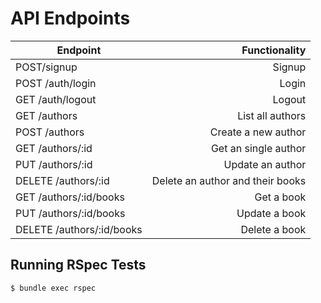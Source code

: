 # API Endpoints

| Endpoint                  |                    Functionality |
|---------------------------|---------------------------------:|
| POST/signup               |                           Signup |
| POST /auth/login          |                            Login |
| GET /auth/logout          |                           Logout |
| GET /authors              |                 List all authors |
| POST /authors             |              Create a new author |
| GET /authors/:id          |             Get an single author |
| PUT /authors/:id          |                 Update an author |
| DELETE /authors/:id       | Delete an author and their books |
| GET /authors/:id/books    |                       Get a book |
| PUT /authors/:id/books    |                    Update a book |
| DELETE /authors/:id/books |                    Delete a book |

## Running RSpec Tests

`$ bundle exec rspec`